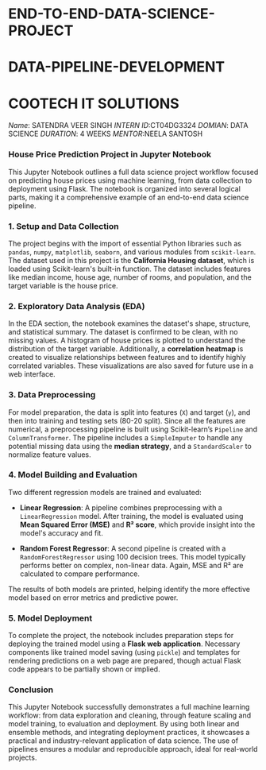 # END-TO-END-DATA-SCIENCE-PROJECT
# DATA-PIPELINE-DEVELOPMENT
# COOTECH IT SOLUTIONS
*Name*: SATENDRA VEER SINGH
*INTERN ID*:CT04DG3324
*DOMIAN*: DATA SCIENCE
*DURATION*: 4 WEEKS
*MENTOR*:NEELA SANTOSH



### **House Price Prediction Project in Jupyter Notebook**

This Jupyter Notebook outlines a full data science project workflow focused on predicting house prices using machine learning, from data collection to deployment using Flask. The notebook is organized into several logical parts, making it a comprehensive example of an end-to-end data science pipeline.


### **1. Setup and Data Collection**

The project begins with the import of essential Python libraries such as `pandas`, `numpy`, `matplotlib`, `seaborn`, and various modules from `scikit-learn`. The dataset used in this project is the **California Housing dataset**, which is loaded using Scikit-learn's built-in function. The dataset includes features like median income, house age, number of rooms, and population, and the target variable is the house price.


### **2. Exploratory Data Analysis (EDA)**

In the EDA section, the notebook examines the dataset's shape, structure, and statistical summary. The dataset is confirmed to be clean, with no missing values. A histogram of house prices is plotted to understand the distribution of the target variable. Additionally, a **correlation heatmap** is created to visualize relationships between features and to identify highly correlated variables. These visualizations are also saved for future use in a web interface.

### **3. Data Preprocessing**

For model preparation, the data is split into features (`X`) and target (`y`), and then into training and testing sets (80-20 split). Since all the features are numerical, a preprocessing pipeline is built using Scikit-learn’s `Pipeline` and `ColumnTransformer`. The pipeline includes a `SimpleImputer` to handle any potential missing data using the **median strategy**, and a `StandardScaler` to normalize feature values.

### **4. Model Building and Evaluation**

Two different regression models are trained and evaluated:

* **Linear Regression**: A pipeline combines preprocessing with a `LinearRegression` model. After training, the model is evaluated using **Mean Squared Error (MSE)** and **R² score**, which provide insight into the model's accuracy and fit.

* **Random Forest Regressor**: A second pipeline is created with a `RandomForestRegressor` using 100 decision trees. This model typically performs better on complex, non-linear data. Again, MSE and R² are calculated to compare performance.

The results of both models are printed, helping identify the more effective model based on error metrics and predictive power.

### **5. Model Deployment**

To complete the project, the notebook includes preparation steps for deploying the trained model using a **Flask web application**. Necessary components like trained model saving (using `pickle`) and templates for rendering predictions on a web page are prepared, though actual Flask code appears to be partially shown or implied.

### **Conclusion**

This Jupyter Notebook successfully demonstrates a full machine learning workflow: from data exploration and cleaning, through feature scaling and model training, to evaluation and deployment. By using both linear and ensemble methods, and integrating deployment practices, it showcases a practical and industry-relevant application of data science. The use of pipelines ensures a modular and reproducible approach, ideal for real-world projects.
